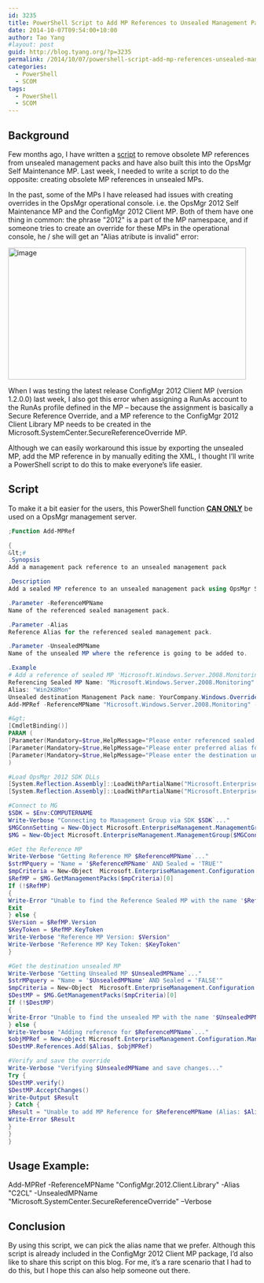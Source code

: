 ```yaml
---
id: 3235
title: PowerShell Script to Add MP References to Unsealed Management Packs
date: 2014-10-07T09:54:00+10:00
author: Tao Yang
#layout: post
guid: http://blog.tyang.org/?p=3235
permalink: /2014/10/07/powershell-script-add-mp-references-unsealed-management-packs/
categories:
  - PowerShell
  - SCOM
tags:
  - PowerShell
  - SCOM
---
```


## Background

Few months ago, I have written a <a href="http://blog.tyang.org/2014/06/24/powershell-script-remove-obsolete-references-unsealed-opsmgr-management-packs/">script</a> to remove obsolete MP references from unsealed management packs and have also built this into the OpsMgr Self Maintenance MP. Last week, I needed to write a script to do the opposite: creating obsolete MP references in unsealed MPs.

In the past, some of the MPs I have released had issues with creating overrides in the OpsMgr operational console. i.e. the OpsMgr 2012 Self Maintenance MP and the ConfigMgr 2012 Client MP. Both of them have one thing in common: the phrase "2012" is a part of the MP namespace, and if someone tries to create an override for these MPs in the operational console, he / she will get an "Alias atribute is invalid" error:

<a href="http://blog.tyang.org/wp-content/uploads/2014/10/image6.png"><img style="background-image: none; padding-top: 0px; padding-left: 0px; display: inline; padding-right: 0px; border: 0px;" title="image" src="http://blog.tyang.org/wp-content/uploads/2014/10/image_thumb6.png" alt="image" width="484" height="268" border="0" /></a>

When I was testing the latest release ConfigMgr 2012 Client MP (version 1.2.0.0) last week, I also got this error when assigning a RunAs account to the RunAs profile defined in the MP – because the assignment is basically a Secure Reference Override, and a MP reference to the ConfigMgr 2012 Client Library MP needs to be created in the Microsoft.SystemCenter.SecureReferenceOverride MP.

Although we can easily workaround this issue by exporting the unsealed MP, add the MP reference in by manually editing the XML, I thought I’ll write a PowerShell script to do this to make everyone’s life easier.

## Script

To make it a bit easier for the users, this PowerShell function <strong><span style="text-decoration: underline;">CAN ONLY</span></strong> be used on a OpsMgr management server.

```powershell
;Function Add-MPRef

{
&lt;#
.Synopsis
Add a management pack reference to an unsealed management pack

.Description
Add a sealed MP reference to an unsealed management pack using OpsMgr SDK. This function CAN ONLY be used on a OpsMgr management server.

.Parameter -ReferenceMPName
Name of the referenced sealed management pack.

.Parameter -Alias
Reference Alias for the referenced sealed management pack.

.Parameter -UnsealedMPName
Name of the unsealed MP where the reference is going to be added to.

.Example
# Add a reference of sealed MP 'Microsoft.Windows.Server.2008.Monitoring' to the unsealed management pack YourCompany.Windows.Overrides:
Referencing Sealed MP Name: "Microsoft.Windows.Server.2008.Monitoring"
Alias: "Win2K8Mon"
Unsealed destination Management Pack name: YourCompany.Windows.Overrides
Add-MPRef -ReferenceMPName "Microsoft.Windows.Server.2008.Monitoring" -Alias "Win2K8Mon" -UnsealedMPName "YourCompany.Windows.Overrides"

#&gt;
[CmdletBinding()]
PARAM (
[Parameter(Mandatory=$true,HelpMessage="Please enter referenced sealed MP name")][String]$ReferenceMPName,
[Parameter(Mandatory=$true,HelpMessage="Please enter preferred alias for the referenced sealed MP")][String]$Alias,
[Parameter(Mandatory=$true,HelpMessage="Please enter the destination unsealed MP name")][String]$UnsealedMPName
)

#Load OpsMgr 2012 SDK DLLs
[System.Reflection.Assembly]::LoadWithPartialName("Microsoft.EnterpriseManagement.OperationsManager.Common") | Out-Null
[System.Reflection.Assembly]::LoadWithPartialName("Microsoft.EnterpriseManagement.OperationsManager") | Out-Null

#Connect to MG
$SDK = $Env:COMPUTERNAME
Write-Verbose "Connecting to Management Group via SDK $SDK`..."
$MGConnSetting = New-Object Microsoft.EnterpriseManagement.ManagementGroupConnectionSettings($SDK)
$MG = New-Object Microsoft.EnterpriseManagement.ManagementGroup($MGConnSetting)

#Get the Reference MP
Write-Verbose "Getting Reference MP $ReferenceMPName`..."
$strMPquery = "Name = '$ReferenceMPName' AND Sealed = 'TRUE'"
$mpCriteria = New-Object  Microsoft.EnterpriseManagement.Configuration.ManagementPackCriteria($strMPquery)
$RefMP = $MG.GetManagementPacks($mpCriteria)[0]
If (!$RefMP)
{
Write-Error "Unable to find the Reference Sealed MP with the name '$ReferenceMPName'."
Exit
} else {
$Version = $RefMP.Version
$KeyToken = $RefMP.KeyToken
Write-Verbose "Reference MP Version: $Version"
Write-Verbose "Reference MP Key Token: $KeyToken"
}

#Get the destination unsealed MP
Write-Verbose "Getting Unsealed MP $UnsealedMPName`..."
$strMPquery = "Name = '$UnsealedMPName' AND Sealed = 'FALSE'"
$mpCriteria = New-Object  Microsoft.EnterpriseManagement.Configuration.ManagementPackCriteria($strMPquery)
$DestMP = $MG.GetManagementPacks($mpCriteria)[0]
If (!$DestMP)
{
Write-Error "Unable to find the unsealed MP with the name '$UnsealedMPName'."
} else {
Write-Verbose "Adding reference for $ReferenceMPName`..."
$objMPRef = New-object Microsoft.EnterpriseManagement.Configuration.ManagementPackReference($DestMP, $ReferenceMPName, $KeyToken, $Version)
$DestMP.References.Add($Alias, $objMPRef)

#Verify and save the override
Write-Verbose "Verifying $UnsealedMPName and save changes..."
Try {
$DestMP.verify()
$DestMP.AcceptChanges()
Write-Output $Result
} Catch {
$Result = "Unable to add MP Reference for $ReferenceMPName (Alias: $Alias; KeyToken: $KeyToken; Version: $Version) to $UnsealedMPName."
Write-Error $Result
}
}
}


```

## Usage Example:

Add-MPRef -ReferenceMPName "ConfigMgr.2012.Client.Library" -Alias "C2CL" -UnsealedMPName "Microsoft.SystemCenter.SecureReferenceOverride" –Verbose

## Conclusion

By using this script, we can pick the alias name that we prefer. Although this script is already included in the ConfigMgr 2012 Client MP package, I’d also like to share this script on this blog. For me, it’s a rare scenario that I had to do this, but I hope this can also help someone out there.